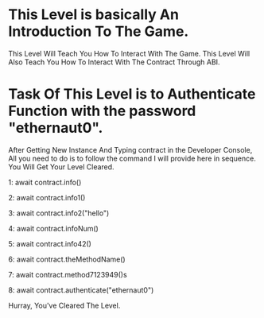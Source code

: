 # This Level is basically An Introduction To The Game.


This Level Will Teach You How To Interact With The Game.
This Level Will Also Teach You How To Interact With The Contract Through ABI.

# Task Of This Level is to Authenticate Function with the password "ethernaut0".

After Getting New Instance And Typing contract in the Developer Console, All you need to do is to follow the command I will provide here in sequence. You Will Get Your Level Cleared.

1: await contract.info()

2: await contract.info1()

3: await contract.info2("hello")

4: await contract.infoNum()

5: await contract.info42()

6: await contract.theMethodName()

7: await contract.method7123949()s

8: await contract.authenticate("ethernaut0")

Hurray, You've Cleared The Level.
